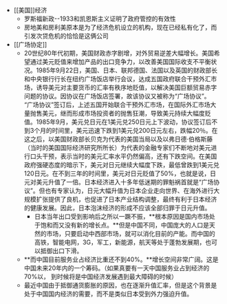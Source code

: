 - [[美国]]经济
	- 罗斯福新政--1933和凯恩斯主义证明了政府管控的有效性
	- 房地美和房利美原本是为了经济危机设立的机构，现在已经私有化了，而引发次贷危机的恰恰是这俩公司
- [[广场协定]]
	- 20世纪80年代初期，美国财政赤字剧增，对外贸易逆差大幅增长。美国希望通过美元贬值来增加产品的出口竞争力，以改善美国国际收支不平衡状况。1985年9月22日，美国、日本、联邦德国、法国以及英国的财政部长和中央银行行长在纽约广场饭店举行会议，达成五国政府联合干预外汇市场，诱导美元对主要货币的汇率有秩序地贬值，以解决美国巨额贸易赤字问题的协议。因协议在广场饭店签署，故该协议又被称为“广场协议”。 “广场协议”签订后，上述五国开始联合干预外汇市场，在国际外汇市场大量抛售美元，继而形成市场投资者的抛售狂潮，导致美元持续大幅度贬值。1985年9月，美元兑日元在1美元兑250日元上下波动，协议签订后不到3个月的时间里，美元迅速下跌到1美元兑200日元左右，跌幅20％。在这之后，以美国财政部长贝克为代表的美国当局以及以弗日德·伯格斯藤（当时的美国国际经济研究所所长）为代表的金融专家们不断地对美元进行口头干预，表示当时的美元汇率水平仍然偏高，还有下跌空间。在美国政府强硬态度的暗示下，美元对日元继续大幅度下跌，最低曾跌到1美元兑120日元。在不到三年的时间里，美元对日元贬值了50%，也就是说，日元对美元升值了一倍。日本经济进入十多年低迷期的罪魁祸首就是“广场协议”。但也有专家认为，日元大幅升值为日本企业走向世界、在海外进行大规模扩张提供了良机，也促进了日本产业结构调整，最终有利于日本经济的健康发展。因此，日本泡沫经济的形成不应该全部归罪于日元升值。
		- 日本当年出口受到影响后之所以一蹶不振，**根本原因是国内市场处于饱和而又没有新的增长点。**但是中国不同，中国庞大的人口是天然的市场，只要启动中西部市场，就可以消化目前的产能。而中国的高铁，智能电网，3G，军工，新能源，航天等处于蓬勃发展期，也可以抵御出口下滑。
	- **而中国目前服务业占经济比重还不到40%。**增长空间非常广阔。这是中国未来20年内的一个筹码。（如果真要有一天中国服务业占到经济的70%以， 到时候将是中国经济发展遇到最大障碍的时候）
	- 最近中国由于抵御通货膨胀的原因，也在逐渐升值汇率，但是这个背景是处于中国国内经济的需要，而不是类似日本受到外力强迫升值。